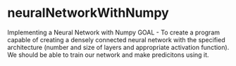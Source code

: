 # neuralNetworkWithNumpy
Implementing a Neural Network with Numpy
GOAL - To create a program capable of creating a densely connected neural network with the specified architecture (number and size of layers and appropriate activation function).
We should be able to train our network and make predicitons using it.

